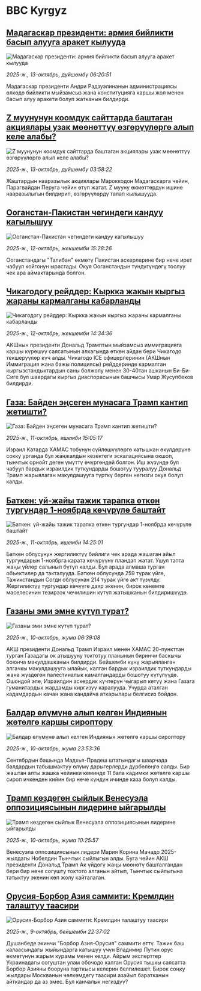 # BBC Kyrgyz## [Мадагаскар президенти: армия бийликти басып алууга аракет кылууда](https://www.bbc.com/kyrgyz/articles/c0qpenlvnj5o?at_medium=RSS&at_campaign=rss?at_campaign=githubrss)![Мадагаскар президенти: армия бийликти басып алууга аракет кылууда](https://ichef.bbci.co.uk/ace/ws/240/cpsprodpb/0d95/live/41ddaba0-a764-11f0-93e3-054bcb63bc18.jpg)_2025-ж., 13-октябрь, дүйшөмбү 06:20:51_Мадагаскар президенти Андри Радзуэлинанын администрациясы өлкөдө бийликти мыйзамсыз жана конституцияга каршы жол менен басып алуу аракети болуп жатканын билдирди.## [Z муунунун коомдук сайттарда баштаган акциялары узак мөөнөттүү өзгөрүүлөргө алып келе алабы?](https://www.bbc.com/kyrgyz/articles/cx2d9yz0g46o?at_medium=RSS&at_campaign=rss?at_campaign=githubrss)![Z муунунун коомдук сайттарда баштаган акциялары узак мөөнөттүү өзгөрүүлөргө алып келе алабы?](https://ichef.bbci.co.uk/ace/ws/240/cpsprodpb/08d1/live/da49b300-a3b0-11f0-b741-177e3e2c2fc7.jpg)_2025-ж., 13-октябрь, дүйшөмбү 03:58:22_Жаштардын нааразылык акциялары Мароккодон Мадагаскарга чейин, Парагвайдан Перуга чейин өтүп жатат. Z мууну өкмөттөрдүн ишине нааразылыгын билдирип, өзгөрүүлөрдү талап кылышууда.## [Ооганстан-Пакистан чегиндеги кандуу кагылышуу](https://www.bbc.com/kyrgyz/articles/c62l2p9jvg4o?at_medium=RSS&at_campaign=rss?at_campaign=githubrss)![Ооганстан-Пакистан чегиндеги кандуу кагылышуу](https://ichef.bbci.co.uk/ace/ws/240/cpsprodpb/c057/live/818d4a50-a753-11f0-b741-177e3e2c2fc7.jpg)_2025-ж., 12-октябрь, жекшемби 15:28:26_Ооганстандагы "Талибан" өкмөтү Пакистан аскерлерине бир нече ирет чабуул койгонун ырастады. Окуя Ооганстандын түндүгүндөгү тоолуу чек ара аймактарында болгон.## [Чикагодогу рейддер: Кыркка жакын кыргыз жараны кармалганы кабарланды](https://www.bbc.com/kyrgyz/articles/c75q26exgqko?at_medium=RSS&at_campaign=rss?at_campaign=githubrss)![Чикагодогу рейддер: Кыркка жакын кыргыз жараны кармалганы кабарланды](https://ichef.bbci.co.uk/ace/ws/240/cpsprodpb/7708/live/00b1fed0-a505-11f0-92db-77261a15b9d2.jpg)_2025-ж., 12-октябрь, жекшемби 14:34:36_АКШнын президенти Дональд Трамптын мыйзамсыз иммиграцияга каршы күрөшүү саясатынын алкагында өткөн айдан бери Чикагодо текшерүүлөр күч алды. Чикагодо ICE офицерлеринин (АКШнын Иммиграция жана бажы полициясы) рейддеринде кармалган кыргызстандыктардын саны болжолу менен 30-40тан ашканын Би-Би-Сиге бул шаардагы кыргыз диаспорасынын башчысы Умар Жусупбеков билдирди.## [Газа: Байден эңсеген мунасага Трамп кантип жетишти?](https://www.bbc.com/kyrgyz/articles/cy4j4k8pl4wo?at_medium=RSS&at_campaign=rss?at_campaign=githubrss)![Газа: Байден эңсеген мунасага Трамп кантип жетишти?](https://ichef.bbci.co.uk/ace/ws/240/cpsprodpb/3234/live/7769f100-a54a-11f0-b8ec-574ff83ad78e.jpg)_2025-ж., 11-октябрь, ишемби 15:05:17_Израил Катарда ХАМАС тобунун сүйлөшүүлөргө катышкан өкүлдөрүнө сокку урганда бул жаңжалдын кезектеги эскалациясына окшоп, тынчтык орнойт деген үмүттү өчүргөндөй болгон. Иш жүзүндө бул чабуул бардык израилдик туткундарды бошотуу тууралуу Дональд Трамп жарыялаган макулдашууга түрткү берген негизги окуя болуп калды.## [Баткен: үй-жайы тажик тарапка өткөн тургундар 1-ноябрда көчүрүлө баштайт](https://www.bbc.com/kyrgyz/articles/cvg92vgdrjro?at_medium=RSS&at_campaign=rss?at_campaign=githubrss)![Баткен: үй-жайы тажик тарапка өткөн тургундар 1-ноябрда көчүрүлө баштайт](https://ichef.bbci.co.uk/ace/ws/240/cpsprodpb/bdb4/live/a41ae180-a5c9-11f0-b741-177e3e2c2fc7.png)_2025-ж., 11-октябрь, ишемби 14:25:01_Баткен облусунун жергиликтүү бийлиги чек арада жашаган айыл тургундарын 1-ноябрга карата көчүрүүнү пландап жатат. Ушул тапта жаңы үйлөр салынып бүтүп калды. Бул арада алмаша турган объектилер да такталууда. Баткен облусунда 259 турак үйгө, Тажикстандын Согди облусунан 214 турак үйгө акт түзүлдү. Жергиликтүү тургундар көчүүгө даяр экенин, бирок кенемте маселесинин тезирээк чечилишин күтүп жатышканын билдиришүүдө.## [Газаны эми эмне күтүп турат?](https://www.bbc.com/kyrgyz/articles/cqxz5qed179o?at_medium=RSS&at_campaign=rss?at_campaign=githubrss)![Газаны эми эмне күтүп турат?](https://ichef.bbci.co.uk/ace/ws/240/cpsprodpb/acff/live/15f19670-a5a0-11f0-92db-77261a15b9d2.jpg)_2025-ж., 10-октябрь, жума 06:39:08_АКШ президенти Дональд Трамп Израил менен ХАМАС 20-пункттан турган Газадагы ок атышууну токтотуу планынын биринчи баскычы боюнча макулдашканын билдирди. Бейшемби күнү жарыяланган алгачкы макулдашууга ылайык, калган бардык израилдик туткундарды жана жүздөгөн палестиналык камалгандарды бошотуу күтүлүүдө. Ошондой эле, Израилдин аскердик күчтөрүн чыгарып кетүү жана Газага гуманитардык жардамды киргизүү каралууда. Учурда аталган кадамдардын качан жана кандайча аткарылары белгисиз бойдон.## [Балдар өлүмүнө алып келген Индиянын жөтөлгө каршы сироптору](https://www.bbc.com/kyrgyz/articles/cwyld4y73w9o?at_medium=RSS&at_campaign=rss?at_campaign=githubrss)![Балдар өлүмүнө алып келген Индиянын жөтөлгө каршы сироптору](https://ichef.bbci.co.uk/ace/ws/240/cpsprodpb/9082/live/c1e61290-a4d7-11f0-92db-77261a15b9d2.jpg)_2025-ж., 10-октябрь, жума 23:53:36_Сентябрдын башында Мадхья-Прадеш штатындагы шаарчада балдардын табышмактуу өлүмү дарыгерлерди дүрбөлөңгө салды. Бир жаштан алты жашка чейинки кеминде 11 бала кадимки жөтөлгө каршы сироп ичкенден кийин бир нече күндүн ичинде каза болуп калды.## [Трамп көздөгөн сыйлык Венесуэла оппозициясынын лидерине ыйгарылды](https://www.bbc.com/kyrgyz/articles/c4gvnjz2x1wo?at_medium=RSS&at_campaign=rss?at_campaign=githubrss)![Трамп көздөгөн сыйлык Венесуэла оппозициясынын лидерине ыйгарылды](https://ichef.bbci.co.uk/ace/ws/240/cpsprodpb/9a3d/live/17a2fbb0-a5bb-11f0-9c0f-2728b7b5fddd.jpg)_2025-ж., 10-октябрь, жума 10:25:57_Венесуэла оппозициясынын лидери Мария Корина Мачадо 2025-жылдагы Нобелдин Тынчтык сыйлыгын алды. Буга чейин АКШ президенти Дональд Трамп Ак үйдөгү жаңы мөөнөтү башталгандан бери бир нече согушту токтото алганын айтып, Тынчтык сыйлыгына татыктуу экенин көп жолу кайталаган.## [Орусия-Борбор Азия саммити: Кремлдин талаштуу таасири](https://www.bbc.com/kyrgyz/articles/c2ej87reglgo?at_medium=RSS&at_campaign=rss?at_campaign=githubrss)![Орусия-Борбор Азия саммити: Кремлдин талаштуу таасири](https://ichef.bbci.co.uk/ace/ws/240/cpsprodpb/8fa7/live/c429fff0-a557-11f0-92db-77261a15b9d2.jpg)_2025-ж., 9-октябрь, бейшемби 22:37:02_Душанбеде экинчи "Борбор Азия-Орусия" саммити өттү. Тажик баш калаасындагы жыйындарга катышуу үчүн Владимир Путин орус өкмөтүнүн жарым курамы менен келди. Айрым эксперттер Украинадагы согуштан улам обочодо калган Орусия тышкы саясатта Борбор Азияны бооруна тарткысы келерин белгилешет. Бирок соңку жылдары Москванын чөлкөмдөгү таасири азайып баратканын айткандар да аз эмес. Бул канчалык негиздүү?